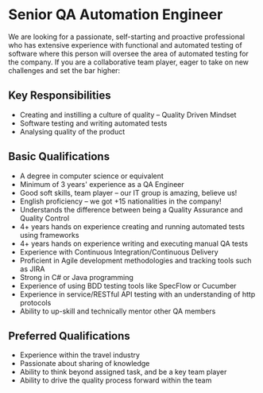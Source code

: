 # Senior QA Automation Engineer
We are looking for a passionate, self-starting and proactive professional who has extensive experience with functional and automated testing of software where this person will oversee the area of automated testing for the company. If you are a collaborative team player, eager to take on new challenges and set the bar higher:

## Key Responsibilities
*	Creating and instilling a culture of quality – Quality Driven Mindset
*	Software testing and writing automated tests
*	Analysing quality of the product

## Basic Qualifications
*	A degree in computer science or equivalent
*	Minimum of 3 years' experience as a QA Engineer
*	Good soft skills, team player – our IT group is amazing, believe us!
*	English proficiency – we got +15 nationalities in the company!
*	Understands the difference between being a Quality Assurance and Quality Control 
*	4+ years hands on experience creating and running automated tests using frameworks
*	4+ years hands on experience writing and executing manual QA tests
*	Experience with Continuous Integration/Continuous Delivery
*	Proficient in Agile development methodologies and tracking tools such as JIRA
*	Strong in C# or Java programming
*	Experience of using BDD testing tools like SpecFlow or Cucumber
*	Experience in service/RESTful API testing with an understanding of http protocols
*	Ability to up-skill and technically mentor other QA members

## Preferred Qualifications
*	Experience within the travel industry
*	Passionate about sharing of knowledge
*	Ability to think beyond assigned task, and be a key team player
*	Ability to drive the quality process forward within the team
